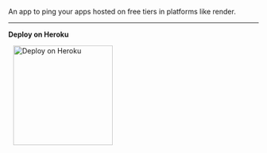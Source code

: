 An app to ping your apps hosted on free tiers in platforms like render.
<hr>
<b align="center">Deploy on Heroku</b>
 <p margin-top="50px">
        <a href="https://dashboard.heroku.com/new?template=https://github.com/cheekydavy/uptimer" style="margin: 10px;">
            <img src="https://img.shields.io/badge/Deploy-Heroku-green?logo=heroku" alt="Deploy on Heroku" width="200">
        </a>
  </p>
